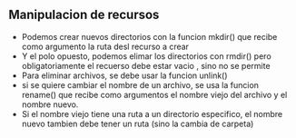 ## Manipulacion de recursos

- Podemos crear nuevos directorios con la funcion mkdir() que recibe como argumento la ruta desl recurso a crear 
- Y el polo opuesto, podemos elimar los directorios con rmdir() pero obligatoriamente el recuerso debe estar vacio , sino no se permite
- Para eliminar archivos, se debe usar la funcion unlink()
- si se quiere cambiar el nombre de un archivo, se usa la funcion rename() que recibe como argumentos el nombre viejo del archivo y el nombre nuevo.
- Si el nombre viejo tiene una ruta a un directorio especifico, el nombre nuevo tambien debe tener un ruta (sino la cambia de carpeta)
